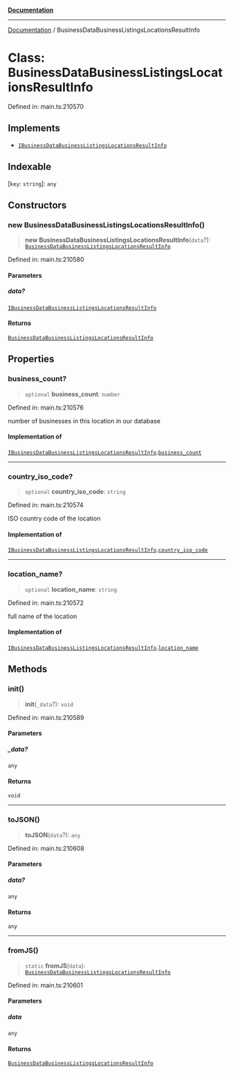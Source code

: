 [**Documentation**](../README.md)

***

[Documentation](../README.md) / BusinessDataBusinessListingsLocationsResultInfo

# Class: BusinessDataBusinessListingsLocationsResultInfo

Defined in: main.ts:210570

## Implements

- [`IBusinessDataBusinessListingsLocationsResultInfo`](../interfaces/IBusinessDataBusinessListingsLocationsResultInfo.md)

## Indexable

\[`key`: `string`\]: `any`

## Constructors

### new BusinessDataBusinessListingsLocationsResultInfo()

> **new BusinessDataBusinessListingsLocationsResultInfo**(`data`?): [`BusinessDataBusinessListingsLocationsResultInfo`](BusinessDataBusinessListingsLocationsResultInfo.md)

Defined in: main.ts:210580

#### Parameters

##### data?

[`IBusinessDataBusinessListingsLocationsResultInfo`](../interfaces/IBusinessDataBusinessListingsLocationsResultInfo.md)

#### Returns

[`BusinessDataBusinessListingsLocationsResultInfo`](BusinessDataBusinessListingsLocationsResultInfo.md)

## Properties

### business\_count?

> `optional` **business\_count**: `number`

Defined in: main.ts:210576

number of businesses in this location in our database

#### Implementation of

[`IBusinessDataBusinessListingsLocationsResultInfo`](../interfaces/IBusinessDataBusinessListingsLocationsResultInfo.md).[`business_count`](../interfaces/IBusinessDataBusinessListingsLocationsResultInfo.md#business_count)

***

### country\_iso\_code?

> `optional` **country\_iso\_code**: `string`

Defined in: main.ts:210574

ISO country code of the location

#### Implementation of

[`IBusinessDataBusinessListingsLocationsResultInfo`](../interfaces/IBusinessDataBusinessListingsLocationsResultInfo.md).[`country_iso_code`](../interfaces/IBusinessDataBusinessListingsLocationsResultInfo.md#country_iso_code)

***

### location\_name?

> `optional` **location\_name**: `string`

Defined in: main.ts:210572

full name of the location

#### Implementation of

[`IBusinessDataBusinessListingsLocationsResultInfo`](../interfaces/IBusinessDataBusinessListingsLocationsResultInfo.md).[`location_name`](../interfaces/IBusinessDataBusinessListingsLocationsResultInfo.md#location_name)

## Methods

### init()

> **init**(`_data`?): `void`

Defined in: main.ts:210589

#### Parameters

##### \_data?

`any`

#### Returns

`void`

***

### toJSON()

> **toJSON**(`data`?): `any`

Defined in: main.ts:210608

#### Parameters

##### data?

`any`

#### Returns

`any`

***

### fromJS()

> `static` **fromJS**(`data`): [`BusinessDataBusinessListingsLocationsResultInfo`](BusinessDataBusinessListingsLocationsResultInfo.md)

Defined in: main.ts:210601

#### Parameters

##### data

`any`

#### Returns

[`BusinessDataBusinessListingsLocationsResultInfo`](BusinessDataBusinessListingsLocationsResultInfo.md)
